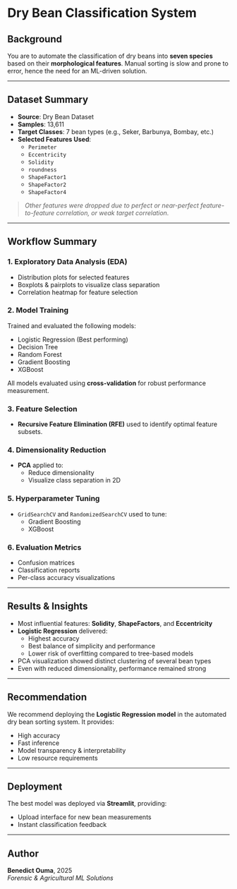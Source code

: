 # Dry Bean Classification System

## Background
You are to automate the classification of dry beans into **seven species** based on their **morphological features**. Manual sorting is slow and prone to error, hence the need for an ML-driven solution.

---

## Dataset Summary
- **Source**: Dry Bean Dataset
- **Samples**: 13,611
- **Target Classes**: 7 bean types (e.g., Seker, Barbunya, Bombay, etc.)
- **Selected Features Used**:
  - `Perimeter`
  - `Eccentricity`
  - `Solidity`
  - `roundness`
  - `ShapeFactor1`
  - `ShapeFactor2`
  - `ShapeFactor4`

> *Other features were dropped due to perfect or near-perfect feature-to-feature correlation, or weak target correlation.*

---

## Workflow Summary

### 1. Exploratory Data Analysis (EDA)
- Distribution plots for selected features
- Boxplots & pairplots to visualize class separation
- Correlation heatmap for feature selection

### 2. Model Training
Trained and evaluated the following models:
- Logistic Regression (Best performing)
- Decision Tree
- Random Forest
- Gradient Boosting
- XGBoost

All models evaluated using **cross-validation** for robust performance measurement.

### 3. Feature Selection
- **Recursive Feature Elimination (RFE)** used to identify optimal feature subsets.

### 4. Dimensionality Reduction
- **PCA** applied to:
  - Reduce dimensionality
  - Visualize class separation in 2D

### 5. Hyperparameter Tuning
- `GridSearchCV` and `RandomizedSearchCV` used to tune:
  - Gradient Boosting
  - XGBoost

### 6. Evaluation Metrics
- Confusion matrices
- Classification reports
- Per-class accuracy visualizations

---

## Results & Insights
- Most influential features: **Solidity**, **ShapeFactors**, and **Eccentricity**
- **Logistic Regression** delivered:
  - Highest accuracy
  - Best balance of simplicity and performance
  - Lower risk of overfitting compared to tree-based models
- PCA visualization showed distinct clustering of several bean types
- Even with reduced dimensionality, performance remained strong

---

## Recommendation
We recommend deploying the **Logistic Regression model** in the automated dry bean sorting system. It provides:
- High accuracy
- Fast inference
- Model transparency & interpretability
- Low resource requirements

---

## Deployment
The best model was deployed via **Streamlit**, providing:
- Upload interface for new bean measurements
- Instant classification feedback

---

## Author
**Benedict Ouma**, 2025  
*Forensic & Agricultural ML Solutions*
